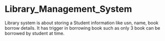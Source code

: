 # Library_Management_System
Library system is about storing a Student information like usn, name, book borrow details. It has trigger in borrowing book such as only 3 book can be borrowed by student at time.
